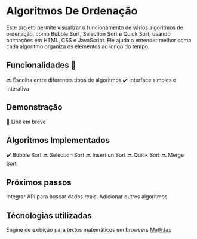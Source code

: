 # Algoritmos De Ordenação

Este projeto permite visualizar o funcionamento de vários algoritmos de ordenação, como Bubble Sort, Selection Sort e Quick Sort, usando animações em HTML, CSS e JavaScript. Ele ajuda a entender melhor como cada algoritmo organiza os elementos ao longo do tempo.

## Funcionalidades 🎯

🔜 Escolha entre diferentes tipos de algoritmos
✔️ Interface simples e interativa


## Demonstração
🔗 Link em breve

## Algoritmos Implementados
✔️ Bubble Sort
🔜 Selection Sort
🔜 Insertion Sort
🔜 Quick Sort
🔜 Merge Sort

## Próximos passos
Integrar API para buscar dados reais.
Adicionar outros algoritmos

## Técnologias utilizadas
Engine de exibição para textos matemáticos em browsers [MathJax](https://www.mathjax.org/)
